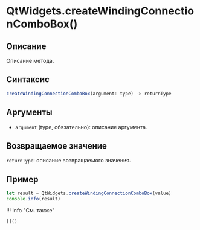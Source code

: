 # QtWidgets.createWindingConnectionComboBox()

## Описание
Описание метода.

## Синтаксис
```javascript
createWindingConnectionComboBox(argument: type) -> returnType
```

## Аргументы
- `argument` (type, обязательно): описание аргумента.

## Возвращаемое значение
`returnType`: описание возвращаемого значения.

## Пример
```javascript linenums="1"
let result = QtWidgets.createWindingConnectionComboBox(value)
console.info(result)
```

!!! info "См. также"

    []()

